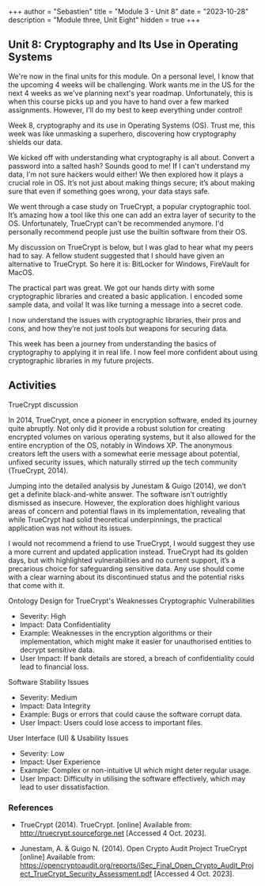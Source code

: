 +++
author = "Sebastien"
title = "Module 3 - Unit 8"
date = "2023-10-28"
description = "Module three, Unit Eight"
hidden = true
+++

## Unit 8: Cryptography and Its Use in Operating Systems

We're now in the final units for this module. On a personal level, I know that the upcoming 4 weeks will be challenging.
Work wants me in the US for the next 4 weeks as we've planning next's year roadmap. Unfortunately, this is when this course picks up and you have to hand over a few marked assignments. However, I'll do my best to keep everything under control!

Week 8, cryptography and its use in Operating Systems (OS). Trust me, this week was like unmasking a superhero, discovering how cryptography shields our data.

We kicked off with understanding what cryptography is all about. Convert a password into a salted hash? Sounds good to me! If I can't understand my data, I'm not sure hackers would either! We then explored how it plays a crucial role in OS. It’s not just about making things secure; it’s about making sure that even if something goes wrong, your data stays safe.

We went through a case study on TrueCrypt, a popular cryptographic tool. It’s amazing how a tool like this one can add an extra layer of security to the OS. Unfortunately, TrueCrypt can't be recommended anymore. I'd personally recommend people just use the builtin software from their OS.

My discussion on TrueCrypt is below, but I was glad to hear what my peers had to say. A fellow student suggested that I should have given an alternative to TrueCrypt. So here it is: BitLocker for Windows, FireVault for MacOS.

The practical part was great. We got our hands dirty with some cryptographic libraries and created a basic application. I encoded some sample data, and voila! It was like turning a message into a secret code.

I now understand the issues with cryptographic libraries, their pros and cons, and how they’re not just tools but weapons for securing data.

This week has been a journey from understanding the basics of cryptography to applying it in real life. I now feel more confident about using cryptographic libraries in my future projects.

## Activities

TrueCrypt discussion

In 2014, TrueCrypt, once a pioneer in encryption software, ended its journey quite abruptly. Not only did it provide a robust solution for creating encrypted volumes on various operating systems, but it also allowed for the entire encryption of the OS, notably in Windows XP. The anonymous creators left the users with a somewhat eerie message about potential, unfixed security issues, which naturally stirred up the tech community (TrueCrypt, 2014).

Jumping into the detailed analysis by Junestam & Guigo (2014), we don’t get a definite black-and-white answer. The software isn’t outrightly dismissed as insecure. However, the exploration does highlight various areas of concern and potential flaws in its implementation, revealing that while TrueCrypt had solid theoretical underpinnings, the practical application was not without its issues.

I would not recommend a friend to use TrueCrypt, I would suggest they use a more current and updated application instead. TrueCrypt had its golden days, but with highlighted vulnerabilities and no current support, it’s a precarious choice for safeguarding sensitive data. Any use should come with a clear warning about its discontinued status and the potential risks that come with it.

Ontology Design for TrueCrypt's Weaknesses
Cryptographic Vulnerabilities
- Severity: High
- Impact: Data Confidentiality
- Example: Weaknesses in the encryption algorithms or their implementation, which might make it easier for unauthorised entities to decrypt sensitive data.
- User Impact: If bank details are stored, a breach of confidentiality could lead to financial loss.

Software Stability Issues
- Severity: Medium
- Impact: Data Integrity
- Example: Bugs or errors that could cause the software corrupt data.
- User Impact: Users could lose access to important files.

User Interface (UI) & Usability Issues
- Severity: Low
- Impact: User Experience
- Example: Complex or non-intuitive UI which might deter regular usage.
- User Impact: Difficulty in utilising the software effectively, which may lead to user dissatisfaction.

### References
- TrueCrypt (2014). TrueCrypt. [online] Available from: http://truecrypt.sourceforge.net [Accessed 4 Oct. 2023].

- Junestam, A. & Guigo N. (2014). Open Crypto Audit Project TrueCrypt [online] Available from: https://opencryptoaudit.org/reports/iSec_Final_Open_Crypto_Audit_Project_TrueCrypt_Security_Assessment.pdf [Accessed 4 Oct. 2023].